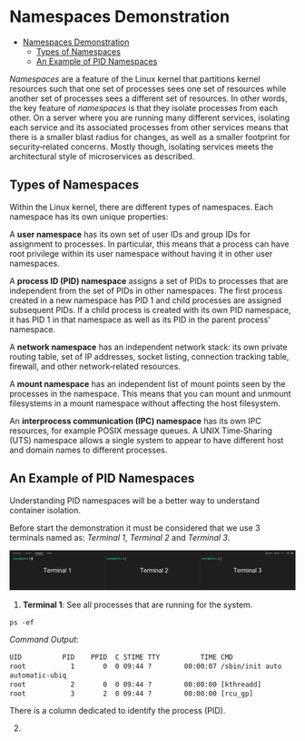 # Namespaces Demonstration

- [Namespaces Demonstration](#namespaces-demonstration)
  - [Types of Namespaces](#types-of-namespaces)
  - [An Example of PID Namespaces](#an-example-of-pid-namespaces)

*Namespaces* are a feature of the Linux kernel that partitions kernel resources such that one set of processes sees one set of resources while another set of processes sees a different set of resources. In other words, the key feature of *namespaces* is that they isolate processes from each other. On a server where you are running many different services, isolating each service and its associated processes from other services means that there is a smaller blast radius for changes, as well as a smaller footprint for security‑related concerns. Mostly though, isolating services meets the architectural style of microservices as described.

## Types of Namespaces

Within the Linux kernel, there are different types of namespaces. Each namespace has its own unique properties:

A **user namespace** has its own set of user IDs and group IDs for assignment to processes. In particular, this means that a process can have root privilege within its user namespace without having it in other user namespaces.

A **process ID (PID) namespace** assigns a set of PIDs to processes that are independent from the set of PIDs in other namespaces. The first process created in a new namespace has PID 1 and child processes are assigned subsequent PIDs. If a child process is created with its own PID namespace, it has PID 1 in that namespace as well as its PID in the parent process’ namespace.

A **network namespace** has an independent network stack: its own private routing table, set of IP addresses, socket listing, connection tracking table, firewall, and other network‑related resources.

A **mount namespace** has an independent list of mount points seen by the processes in the namespace. This means that you can mount and unmount filesystems in a mount namespace without affecting the host filesystem.

An **interprocess communication (IPC) namespace** has its own IPC resources, for example POSIX message queues.
A UNIX Time‑Sharing (UTS) namespace allows a single system to appear to have different host and domain names to different processes.

## An Example of PID Namespaces

Understanding PID namespaces will be a better way to understand container isolation.

Before start the demonstration it must be considered that we use 3 terminals named as: *Terminal 1*, *Terminal 2* and *Terminal 3*.

![3-terminals](./img/3-consoles.png)

1. **Terminal 1**: See all processes that are running for the system.

```console
ps -ef
```

*Command Output*:

```console
UID          PID    PPID  C STIME TTY          TIME CMD
root           1       0  0 09:44 ?        00:00:07 /sbin/init auto automatic-ubiq
root           2       0  0 09:44 ?        00:00:00 [kthreadd]
root           3       2  0 09:44 ?        00:00:00 [rcu_gp]
```

There is a column dedicated to identify the process (PID).

2. 
